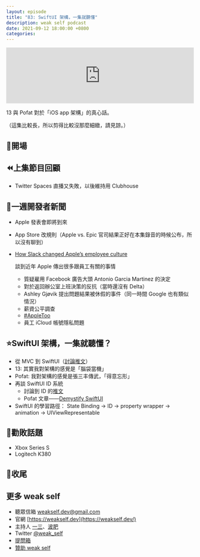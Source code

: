 ```yaml
---
layout: episode
title: "83: SwiftUI 架構，一集就聽懂"
description: weak self podcast
date: 2021-09-12 18:00:00 +0800
categories: 
---
```


<iframe src="https://www.listennotes.com/podcasts/weak-self/83-swiftui-架構一集就聽懂-o_w2IrBQvMW/embed/" width="100%" style="width: 1px; min-width: 100%;" loading="lazy" frameborder="0" scrolling="no" loading="lazy"></iframe>

13 與 Pofat 對於「iOS app 架構」的真心話。

（這集比較長，所以剪得比較沒那麼細緻，請見諒。）

## 👋開場

## ⏪上集節目回顧

- Twitter Spaces 直播又失敗，以後維持用 Clubhouse

## 📰一週開發者新聞

- Apple 發表會即將到來
- App Store 改規則（Apple vs. Epic 官司結果正好在本集錄音的時候公布，所以沒有聊到）
- [How Slack changed Apple’s employee culture](https://www.theverge.com/22659497/apple-slack-organizing-zoe-schiffer-decoder-interview)

    談到近年 Apple 傳出很多跟員工有關的事情

    - 質疑雇用 Facebook 廣告大頭 Antonio Garcia Martinez 的決定
    - 對於返回辦公室上班決策的反抗（當時還沒有 Delta）
    - Ashley Gjøvik 提出問題結果被休假的事件（同一時間 Google 也有類似情況）
    - 薪資公平調查
    - [#AppleToo](https://twitter.com/search?q=%23AppleToo&src=hashtag_click)
    - 員工 iCloud 帳號隱私問題

## ⭐️SwiftUI 架構，一集就聽懂？

- 從 MVC 到 SwiftUI（[討論推文](https://twitter.com/retsohuang/status/1435105197655674881)）
- 13: 其實我對架構的感覺是「腦袋當機」
- Pofat: 我對架構的感覺是張三丰傳武，「得意忘形」
- 再談 SwiftUI ID 系統
    - 討論到 ID 的[推文](https://twitter.com/kuotinyen/status/1434883094331334663)
    - Pofat 文章——[Demystify SwiftUI](https://pofat.dev/2021/06/13/WWDC21-Demystify-SwiftUI.html)
- SwiftUI 的學習路徑： State Binding → ID → property wrapper → animation → UIViewRepresentable

## 💸勸敗話題

- Xbox Series S
- Logitech K380

## 👋收尾

## 更多 weak self

- 聽眾信箱 [weakself.dev@gmail.com](mailto:weakself.dev@gmail.com)
- 官網 [https://weakself.dev](https://weakself.dev/)
- 主持人 [一三](https://twitter.com/ethanhuang13)、[波肥](https://twitter.com/PofatTseng)
- Twitter [@weak_self](https://twitter.com/weak_self)
- [提問箱](https://peing.net/zh-TW/weak_self)
- [贊助 weak self](https://weakself.dev/#donation)
